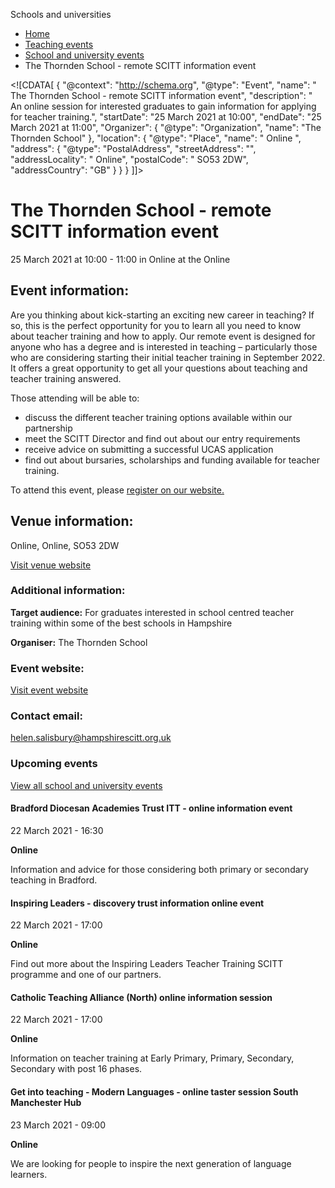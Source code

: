 Schools and universities

*   [Home](/)
*   [Teaching events](/teaching-events)
*   [School and university events](/teaching-events/training-provider-events)
*   The Thornden School - remote SCITT information event

<!\[CDATA\[ { "@context": "http://schema.org", "@type": "Event", "name": " The Thornden School - remote SCITT information event", "description": " An online session for interested graduates to gain information for applying for teacher training.", "startDate": "25 March 2021 at 10:00", "endDate": "25 March 2021 at 11:00", "Organizer": { "@type": "Organization", "name": "The Thornden School" }, "location": { "@type": "Place", "name": " Online ", "address": { "@type": "PostalAddress", "streetAddress": "", "addressLocality": " Online", "postalCode": " SO53 2DW", "addressCountry": "GB" } } } \]\]>

The Thornden School - remote SCITT information event
====================================================

25 March 2021 at 10:00 - 11:00 in Online at the Online

Event information:
------------------

Are you thinking about kick-starting an exciting new career in teaching? If so, this is the perfect opportunity for you to learn all you need to know about teacher training and how to apply. Our remote event is designed for anyone who has a degree and is interested in teaching – particularly those who are considering starting their initial teacher training in September 2022. It offers a great opportunity to get all your questions about teaching and teacher training answered.

Those attending will be able to:

*   discuss the different teacher training options available within our partnership
*   meet the SCITT Director and find out about our entry requirements
*   receive advice on submitting a successful UCAS application
*   find out about bursaries, scholarships and funding available for teacher training.

To attend this event, please [register on our website.](http://www.hampshirescitt.org.uk)

Venue information:
------------------

Online, Online, SO53 2DW

[Visit venue website](https://hampshirescitt.org.uk/ "Online")

### Additional information:

**Target audience:** For graduates interested in school centred teacher training within some of the best schools in Hampshire

**Organiser:** The Thornden School

### Event website:

[Visit event website](https://hampshirescitt.org.uk/)

### Contact email:

[helen.salisbury@hampshirescitt.org.uk](mailto:helen.salisbury@hampshirescitt.org.uk)

### Upcoming events

[View all school and university events](/teaching-events/training-provider-events)

[](/teaching-events/training-provider-events/210322-bradford-diocesan-academies-trust-itt-online-information-event)

#### Bradford Diocesan Academies Trust ITT - online information event

22 March 2021 - 16:30

**Online**

Information and advice for those considering both primary or secondary teaching in Bradford.

[](/teaching-events/training-provider-events/210322-inspiring-leaders-discovery-trust-information-online-event)

#### Inspiring Leaders - discovery trust information online event

22 March 2021 - 17:00

**Online**

Find out more about the Inspiring Leaders Teacher Training SCITT programme and one of our partners.

[](/teaching-events/training-provider-events/210322-catholic-teaching-alliance-north-online-information-session)

#### Catholic Teaching Alliance (North) online information session

22 March 2021 - 17:00

**Online**

Information on teacher training at Early Primary, Primary, Secondary, Secondary with post 16 phases.

[](/teaching-events/training-provider-events/210323-get-into-teaching-modern-languages-online-taster-session-south-manchester-hub)

#### Get into teaching - Modern Languages - online taster session South Manchester Hub

23 March 2021 - 09:00

**Online**

We are looking for people to inspire the next generation of language learners.